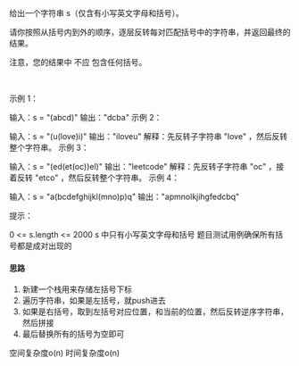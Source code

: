 给出一个字符串 s（仅含有小写英文字母和括号）。

请你按照从括号内到外的顺序，逐层反转每对匹配括号中的字符串，并返回最终的结果。

注意，您的结果中 不应 包含任何括号。

 

示例 1：

输入：s = "(abcd)"
输出："dcba"
示例 2：

输入：s = "(u(love)i)"
输出："iloveu"
解释：先反转子字符串 "love" ，然后反转整个字符串。
示例 3：

输入：s = "(ed(et(oc))el)"
输出："leetcode"
解释：先反转子字符串 "oc" ，接着反转 "etco" ，然后反转整个字符串。
示例 4：

输入：s = "a(bcdefghijkl(mno)p)q"
输出："apmnolkjihgfedcbq"
 

提示：

0 <= s.length <= 2000
s 中只有小写英文字母和括号
题目测试用例确保所有括号都是成对出现的

#### 思路
1. 新建一个栈用来存储左括号下标
2. 遍历字符串，如果是左括号，就push进去
3. 如果是右括号，取到左括号对应位置，和当前的位置，然后反转逆序字符串，然后拼接
4. 最后替换所有的括号为空即可

空间复杂度o(n)
时间复杂度o(n)